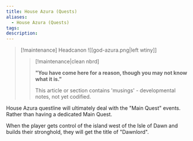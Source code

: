 ```yaml
---
title: House Azura (Quests)
aliases:
  - House Azura (Quests)
tags: 
description:
---
```

> [!maintenance] Headcanon
> ![[god-azura.png|left wtiny]]
> 
> > [!maintenance|clean nbrd]
> > 
> > **"You have come here for a reason, though you may not know what it is."**
> > 
> > This article or section contains 'musings' - developmental notes, not yet codified.

House Azura questline will ultimately deal with the "Main Quest" events. Rather than having a dedicated Main Quest.

When the player gets control of the island west of the Isle of Dawn and builds their stronghold, they will get the title of "Dawnlord".